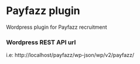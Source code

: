 # Payfazz plugin

Wordpress plugin for Payfazz recruitment

### Wordpress REST API url
i.e: http://localhost/payfazz/wp-json/wp/v2/payfazz/